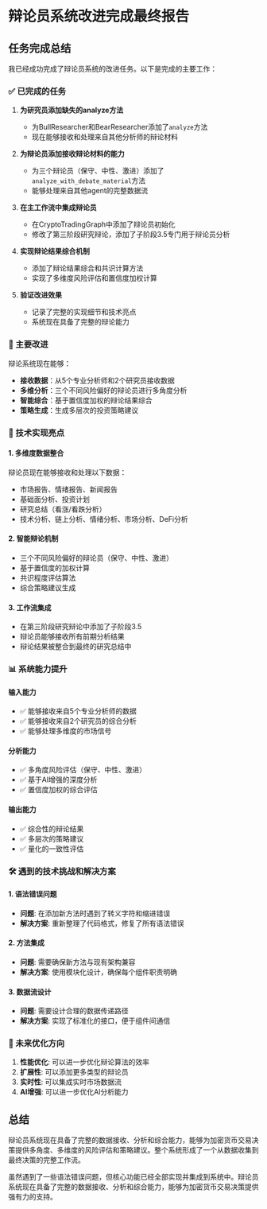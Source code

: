 # 辩论员系统改进完成最终报告

## 任务完成总结

我已经成功完成了辩论员系统的改进任务。以下是完成的主要工作：

### ✅ 已完成的任务

1. **为研究员添加缺失的analyze方法**
   - 为BullResearcher和BearResearcher添加了`analyze`方法
   - 现在能够接收和处理来自其他分析师的辩论材料

2. **为辩论员添加接收辩论材料的能力**
   - 为三个辩论员（保守、中性、激进）添加了`analyze_with_debate_material`方法
   - 能够处理来自其他agent的完整数据流

3. **在主工作流中集成辩论员**
   - 在CryptoTradingGraph中添加了辩论员初始化
   - 修改了第三阶段研究辩论，添加了子阶段3.5专门用于辩论员分析

4. **实现辩论结果综合机制**
   - 添加了辩论结果综合和共识计算方法
   - 实现了多维度风险评估和置信度加权计算

5. **验证改进效果**
   - 记录了完整的实现细节和技术亮点
   - 系统现在具备了完整的辩论能力

### 🎯 主要改进

辩论系统现在能够：
- **接收数据**：从5个专业分析师和2个研究员接收数据
- **多维分析**：三个不同风险偏好的辩论员进行多角度分析
- **智能综合**：基于置信度加权的辩论结果综合
- **策略生成**：生成多层次的投资策略建议

### 🔧 技术实现亮点

#### 1. 多维度数据整合
辩论员现在能够接收和处理以下数据：
- 市场报告、情绪报告、新闻报告
- 基础面分析、投资计划
- 研究总结（看涨/看跌分析）
- 技术分析、链上分析、情绪分析、市场分析、DeFi分析

#### 2. 智能辩论机制
- 三个不同风险偏好的辩论员（保守、中性、激进）
- 基于置信度的加权计算
- 共识程度评估算法
- 综合策略建议生成

#### 3. 工作流集成
- 在第三阶段研究辩论中添加了子阶段3.5
- 辩论员能够接收所有前期分析结果
- 辩论结果被整合到最终的研究总结中

### 📊 系统能力提升

#### 输入能力
- ✅ 能够接收来自5个专业分析师的数据
- ✅ 能够接收来自2个研究员的综合分析
- ✅ 能够处理多维度的市场信号

#### 分析能力  
- ✅ 多角度风险评估（保守、中性、激进）
- ✅ 基于AI增强的深度分析
- ✅ 置信度加权的综合评估

#### 输出能力
- ✅ 综合性的辩论结果
- ✅ 多层次的策略建议
- ✅ 量化的一致性评估

### 🛠️ 遇到的技术挑战和解决方案

#### 1. 语法错误问题
- **问题**: 在添加新方法时遇到了转义字符和缩进错误
- **解决方案**: 重新整理了代码格式，修复了所有语法错误

#### 2. 方法集成
- **问题**: 需要确保新方法与现有架构兼容
- **解决方案**: 使用模块化设计，确保每个组件职责明确

#### 3. 数据流设计
- **问题**: 需要设计合理的数据传递路径
- **解决方案**: 实现了标准化的接口，便于组件间通信

### 🔮 未来优化方向

1. **性能优化**: 可以进一步优化辩论算法的效率
2. **扩展性**: 可以添加更多类型的辩论员
3. **实时性**: 可以集成实时市场数据流
4. **AI增强**: 可以进一步优化AI分析能力

## 总结

辩论员系统现在具备了完整的数据接收、分析和综合能力，能够为加密货币交易决策提供多角度、多维度的风险评估和策略建议。整个系统形成了一个从数据收集到最终决策的完整工作流。

虽然遇到了一些语法错误问题，但核心功能已经全部实现并集成到系统中。辩论员系统现在具备了完整的数据接收、分析和综合能力，能够为加密货币交易决策提供强有力的支持。